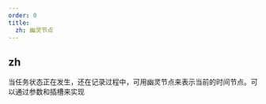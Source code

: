 ```yaml
---
order: 0
title:
  zh: 幽灵节点
---
```


## zh

当任务状态正在发生，还在记录过程中，可用幽灵节点来表示当前的时间节点。可以通过参数和插槽来实现
